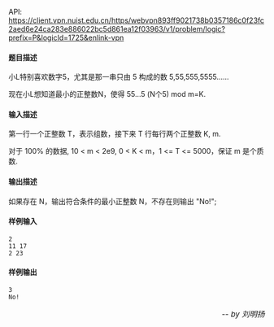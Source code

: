 API: https://client.vpn.nuist.edu.cn/https/webvpn893ff9021738b0357186c0f23fc2aed6e24ca283e886022bc5d861ea12f03963/v1/problem/logic?prefix=P&logicId=1725&enlink-vpn

#### 题目描述

小L特别喜欢数字5，尤其是那一串只由 5 构成的数 5,55,555,5555......

现在小L想知道最小的正整数N，使得 55...5 (N个5) mod m=K. 

#### 输入描述

第一行一个正整数 T，表示组数，接下来 T 行每行两个正整数 K, m.

对于 100% 的数据, 10 < m < 2e9, 0 < K < m，1 <= T <= 5000，保证 m 是个质数.

#### 输出描述

如果存在 N，输出符合条件的最小正整数 N，不存在则输出 "No!";

#### 样例输入
```
2
11 17
2 23
```
#### 样例输出
```
3
No!
```

<p style="font-size:15px;text-align:right">
<i>-- by 刘明扬</i>
</p>

